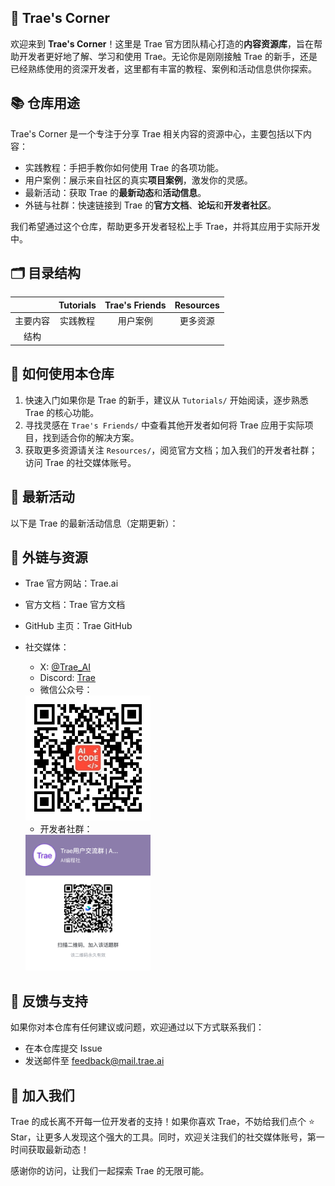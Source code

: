 ## 🌟 Trae's Corner
欢迎来到 **Trae's Corner**！这里是 Trae 官方团队精心打造的**内容资源库**，旨在帮助开发者更好地了解、学习和使用 Trae。无论你是刚刚接触 Trae 的新手，还是已经熟练使用的资深开发者，这里都有丰富的教程、案例和活动信息供你探索。

## 📚 仓库用途
Trae's Corner 是一个专注于分享 Trae 相关内容的资源中心，主要包括以下内容：
- 实践教程：手把手教你如何使用 Trae 的各项功能。
- 用户案例：展示来自社区的真实**项目案例**，激发你的灵感。
- 最新活动：获取 Trae 的**最新动态**和**活动信息**。
- 外链与社群：快速链接到 Trae 的**官方文档**、**论坛**和**开发者社区**。

我们希望通过这个仓库，帮助更多开发者轻松上手 Trae，并将其应用于实际开发中。

## 🗂️ 目录结构

|        | **Tutorials** | **Trae's Friends** | **Resources** |
|:--------------:|:-------------:|:------------------:|:-------------:|
| 主要内容       | 实践教程      | 用户案例           | 更多资源      |
| 结构           |               |                    |               |



## 🎯 如何使用本仓库
1. 快速入门如果你是 Trae 的新手，建议从 `Tutorials/` 开始阅读，逐步熟悉 Trae 的核心功能。
2. 寻找灵感在 `Trae's Friends/` 中查看其他开发者如何将 Trae 应用于实际项目，找到适合你的解决方案。
3. 获取更多资源请关注 `Resources/`，阅览官方文档；加入我们的开发者社群；访问 Trae 的社交媒体账号。


## 📢 最新活动
以下是 Trae 的最新活动信息（定期更新）：


## 🔗 外链与资源
- Trae 官方网站：Trae.ai
- 官方文档：Trae 官方文档
- GitHub 主页：Trae GitHub
- 社交媒体：
  - X: [@Trae_AI](https://x.com/Trae_ai)
  - Discord: [Trae](https://discord.com/invite/NV3MF24tAe)
  - 微信公众号：
  <img src="img/AAC.png" width="200" alt="Trae 微信公众号">

  - 开发者社群：
  <img src="img/Usergroup.png" width="200" alt="Trae 微信公众号">

## 🤝 反馈与支持
如果你对本仓库有任何建议或问题，欢迎通过以下方式联系我们：
- 在本仓库提交 Issue
- 发送邮件至 feedback@mail.trae.ai

## 🌟 加入我们
Trae 的成长离不开每一位开发者的支持！如果你喜欢 Trae，不妨给我们点个 ⭐️ Star，让更多人发现这个强大的工具。同时，欢迎关注我们的社交媒体账号，第一时间获取最新动态！

感谢你的访问，让我们一起探索 Trae 的无限可能。
